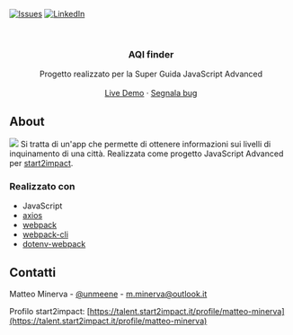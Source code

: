 <!-- PROJECT SHIELDS -->

[![Issues][issues-shield]](https://github.com/matteo-minerva/aqi-finder/issues)
[![LinkedIn][linkedin-shield]](https://www.linkedin.com/in/m-minerva/)

<!-- PROJECT LOGO -->
<br />
<p align="center">
  <h3 align="center">AQI finder</h3>

  <p align="center">
    Progetto realizzato per la Super Guida JavaScript Advanced
    <br />
    <br />
    <a href="https://aqi-finder.netlify.app">Live Demo</a>
    ·
    <a href="https://github.com/matteo-minerva/aqi-finder/issues">Segnala bug</a>
  </p>
</p>

<!-- RIGUARDO IL PROGETTO -->

## About

<a href="https://aqi-finder.netlify.app/"><img src="https://i.imgur.com/8lUhDRD.png"/></a>
Si tratta di un'app che permette di ottenere informazioni sui livelli di inquinamento di una città. Realizzata come progetto JavaScript Advanced per <a href="https://start2impact.it/">start2impact</a>.

### Realizzato con

-   JavaScript
-   [axios](https://www.npmjs.com/package/axios)
-   [webpack](https://www.npmjs.com/package/webpack)
-   [webpack-cli](https://www.npmjs.com/package/webpack-cli)
-   [dotenv-webpack](https://www.npmjs.com/package/dotenv-webpack)

<!-- CONTATTI -->

## Contatti

Matteo Minerva - [@unmeene](https://twitter.com/unmeene) - m.minerva@outlook.it

Profilo start2impact: [https://talent.start2impact.it/profile/matteo-minerva](https://talent.start2impact.it/profile/matteo-minerva)

<!-- MARKDOWN LINKS & IMAGES -->
<!-- https://www.markdownguide.org/basic-syntax/#reference-style-links -->

[issues-shield]: https://img.shields.io/github/issues/matteo-minerva/aqi-finder/repo.svg?style=for-the-badge
[issues-url]: https://github.com/matteo-minerva/repo/issues
[linkedin-shield]: https://img.shields.io/badge/-LinkedIn-black.svg?style=for-the-badge&logo=linkedin&colorB=555
[linkedin-url]: https://linkedin.com/in/UnluckyMeene

